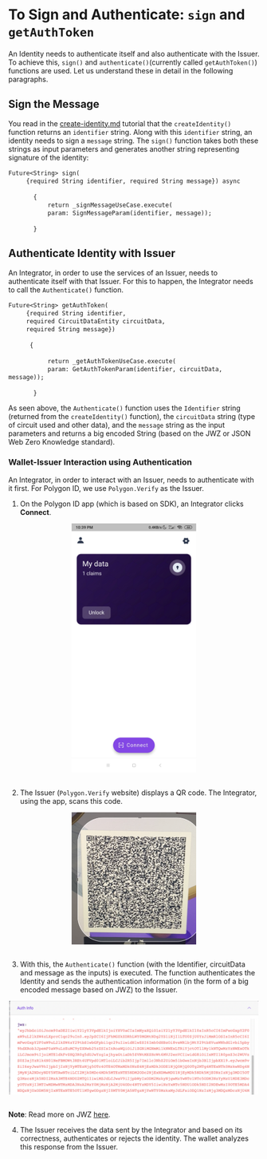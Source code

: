 # To Sign and Authenticate: `sign` and `getAuthToken`
 
An Identity needs to authenticate itself and also authenticate with the Issuer. To achieve this, `sign()` and `authenticate()`(currently called `getAuthToken()`) functions are used. Let us understand these in detail in the following paragraphs.
 
## Sign the Message
 
You read in the [create-identity.md](./wallet/wallet-sdk-core-functionality/identity-wallet/create-identity.md) tutorial that the `createIdentity()` function returns an `identifier` string. Along with this `identifier` string, an identity needs to sign a `message` string. The `sign()` function takes both these strings as input parameters and generates another string representing signature of the identity:
 
```
Future<String> sign(
     {required String identifier, required String message}) async
 
       {
           return _signMessageUseCase.execute(
           param: SignMessageParam(identifier, message));
 
       }
```   
## Authenticate Identity with Issuer
 
An Integrator, in order to use the services of an Issuer, needs to authenticate itself with that Issuer. For this to happen, the Integrator needs to call the `Authenticate()` function.
 
```
Future<String> getAuthToken(
     {required String identifier,
     required CircuitDataEntity circuitData,
     required String message})
    
      {
 
           return _getAuthTokenUseCase.execute(
           param: GetAuthTokenParam(identifier, circuitData, message));
 
       }
```
 
As seen above, the `Authenticate()` function uses the `Identifier` string (returned from the `createIdentity()` function), the `circuitData` string (type of circuit used and other data), and the `message` string as the input parameters and returns a big encoded String (based on the JWZ or JSON Web Zero Knowledge standard).
 
### Wallet-Issuer Interaction using Authentication
 
An Integrator, in order to interact with an Issuer, needs to authenticate with it first. For Polygon ID, we use `Polygon.Verify` as the Issuer.
 
1.  On the Polygon ID app (which is based on SDK), an Integrator clicks **Connect**.
 
   <div align="center">
   <img src= "../../../imgs/polygonid-wallet-connect.png" align="center" width="250"/>
   </div>
 
   <br>
 
2.  The Issuer (`Polygon.Verify` website) displays a QR code. The Integrator, using the app, scans this code.
 
   <div align="center">
   <img src= "../../../imgs/qr-code-scan.png" align="center" width="250"/>
   </div>
 
   <br>
 
 
3.  With this, the `Authenticate()` function (with the Identifier, circuitData and message as the inputs) is executed. The function authenticates the Identity and sends the authentication information (in the form of a big encoded message based on JWZ) to the Issuer.
 
   <div align="center">
   <img src= "../../../imgs/jwz.png" align="center" width="500"/>
   </div>
 
   <br>
 
**Note**: Read more on JWZ [here](https://github.com/0xPolygonID/tutorials/blob/main/mkdocs/docs/wallet/wallet-sdk-core-functionality/proof-generation/JWZ.md).
 
4. The Issuer receives the data sent by the Integrator and based on its correctness, authenticates or rejects the identity. The wallet analyzes this response from the Issuer.
